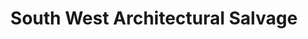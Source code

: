 ---
title: "South West Architectural Salvage"
url: /bristol/south-west-architectural-salvage/
shop: Antiquitäten
---